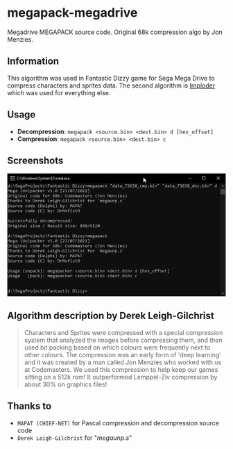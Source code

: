 # megapack-megadrive
Megadrive MEGAPACK source code. Original 68k compression algo by Jon Menzies.

## Information
This algorithm was used in Fantastic Dizzy game for Sega Mega Drive to compress characters and sprites data. The second algorithm is [Imploder](https://github.com/lab313ru/AmigaImploder) which was used for everything else.

## Usage
- **Decompression**: `megapack <source.bin> <dest.bin> d [hex_offset]`
- **Compression**: `megapack <source.bin> <dest.bin> c`

## Screenshots
![](/img/image.png?raw=true "Console window")

## Algorithm description by Derek Leigh-Gilchrist
> Characters and Sprites were compressed with a special compression system that analyzed the images before compressing them, and then used bit packing based on which colours were frequently next to other colours. The compression was an early form of 'deep learning' and it was created by a man called Jon Menzies who worked with us at Codemasters. We used this compression to help keep our games sitting on a 512k rom! It outperformed Lemppel-Ziv compression by about 30% on graphics files!

## Thanks to
- `МАРАТ (CHIEF-NET)` for Pascal compression and decompression source code
- `Derek Leigh-Gilchrist` for "*megaunp.s*"
